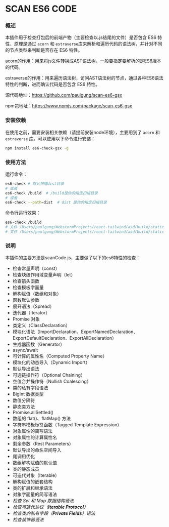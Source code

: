 # SCAN ES6 CODE

### 概述

本插件用于检查打包后的前端产物（主要检查以.js结尾的文件）是否包含 ES6 特性，原理是通过 `acorn` 和 `estraverse`库来解析和遍历代码的语法树，并针对不同的节点类型来判断是否存在 ES6 特性。

acorn的作用：用来将js文件转换成AST语法树，一般要指定要解析的是ES6版本的代码。

estraverse的作用：用来遍历语法树，访问AST语法树的节点，通过各种ES6语法特性的判断，进而确认代码是否包含 ES6 特性。

源代码地址：https://github.com/paulgung/scan-es6-gsx

npm包地址：https://www.npmjs.com/package/scan-es6-gsx

### 安装依赖

在使用之前，需要安装相关依赖（请提前安装node环境），主要用到了 `acorn` 和 `estraverse` 库。可以使用以下命令进行安装：

```sh
npm install es6-check-gsx -g
```

### 使用方法

运行命令：

```sh
es6-check # 默认扫描dist目录
# 或者
es6-check /build  # /build是你的指定扫描目录
# 或者
es6-check --path=dist  # dist 是你的指定扫描目录
```

命令行运行效果：

```sh
es6-check /build
# 文件 /Users/paulgung/WebstormProjects/react-tailwind/asd/build/static/js/787.d9fdfb85.chunk.js 中包含 ES6 语法
# 文件 /Users/paulgung/WebstormProjects/react-tailwind/asd/build/static/js/main.57eda49b.js 中包含 ES6 语法
```

### 说明

本插件的主要方法是scanCode.js，主要做了以下的es6特性的检查：

- 检查常量声明（const）
- 检查块级作用域变量声明（let）
- 检查箭头函数
- 检查模板字面量
- 解构赋值（数组和对象）
- 函数默认参数
- 展开语法（Spread）
- 迭代器（Iterator）
- Promise 对象
- 类定义（ClassDeclaration）
- 模块化语法（ImportDeclaration、ExportNamedDeclaration、ExportDefaultDeclaration、ExportAllDeclaration）
- 生成器函数（Generator）
- async/await
- 可计算的属性名（Computed Property Name）
- 模块化的动态导入（Dynamic Import）
- 默认导出语法
- 可选链操作符（Optional Chaining）
- 空值合并操作符（Nullish Coalescing）
- 类的私有字段语法
- BigInt 数据类型
- 数值分隔符
- 静态类方法
- Promise.allSettled()
- 数组的 flat()、flatMap() 方法
- 字符串模板标签函数（Tagged Template Expression）
- 对象属性的简写语法
- 对象属性的计算属性名
- 剩余参数（Rest Parameters）
- 默认导出的命名空间导入
- 尾调用优化
- 数组解构赋值的默认值
- 类的静态成员
- 可迭代对象（Iterable）
- 解构赋值的嵌套结构
- 类的扩展和继承语法
- 对象字面量的简写语法
- *检查* *Set* *和* *Map* *数据结构语法*
- *检查可迭代协议（**Iterable Protocol**）*
- *检查类的私有字段（**Private Fields**）语法*
- *检查装饰器语法*